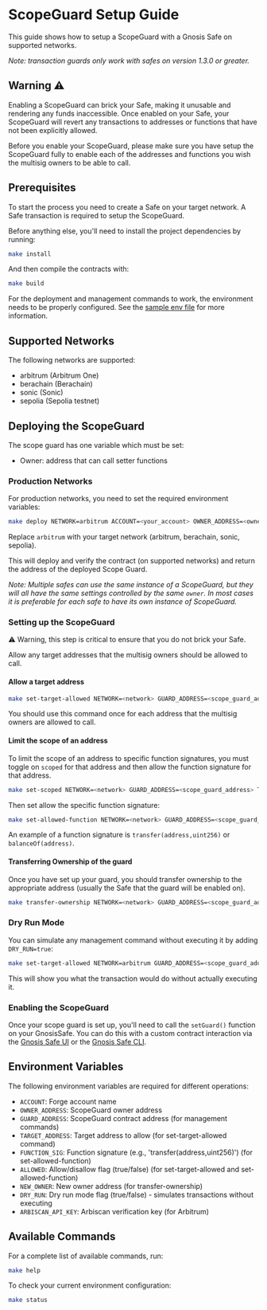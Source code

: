 # ScopeGuard Setup Guide

This guide shows how to setup a ScopeGuard with a Gnosis Safe on supported networks.

_Note: transaction guards only work with safes on version 1.3.0 or greater._

## Warning ⚠️

Enabling a ScopeGuard can brick your Safe, making it unusable and rendering any funds inaccessible.
Once enabled on your Safe, your ScopeGuard will revert any transactions to addresses or functions that have not been explicitly allowed.

Before you enable your ScopeGuard, please make sure you have setup the ScopeGuard fully to enable each of the addresses and functions you wish the multisig owners to be able to call.

## Prerequisites

To start the process you need to create a Safe on your target network. A Safe transaction is required to setup the ScopeGuard.

Before anything else, you'll need to install the project dependencies by running:

```bash
make install
```

And then compile the contracts with:

```bash
make build
```

For the deployment and management commands to work, the environment needs to be properly configured. See the [sample env file](../.env.sample) for more information.

## Supported Networks

The following networks are supported:

- arbitrum (Arbitrum One)
- berachain (Berachain)
- sonic (Sonic)
- sepolia (Sepolia testnet)

## Deploying the ScopeGuard

The scope guard has one variable which must be set:

- Owner: address that can call setter functions

### Production Networks

For production networks, you need to set the required environment variables:

```bash
make deploy NETWORK=arbitrum ACCOUNT=<your_account> OWNER_ADDRESS=<owner_address>
```

Replace `arbitrum` with your target network (arbitrum, berachain, sonic, sepolia).

This will deploy and verify the contract (on supported networks) and return the address of the deployed Scope Guard.

_Note: Multiple safes can use the same instance of a ScopeGuard, but they will all have the same settings controlled by the same `owner`. In most cases it is preferable for each safe to have its own instance of ScopeGuard._

### Setting up the ScopeGuard

⚠️ Warning, this step is critical to ensure that you do not brick your Safe.

Allow any target addresses that the multisig owners should be allowed to call.

#### Allow a target address

```bash
make set-target-allowed NETWORK=<network> GUARD_ADDRESS=<scope_guard_address> TARGET_ADDRESS=<target_address> ALLOWED=true ACCOUNT=<your_account>
```

You should use this command once for each address that the multisig owners are allowed to call.

#### Limit the scope of an address

To limit the scope of an address to specific function signatures, you must toggle on `scoped` for that address and then allow the function signature for that address.

```bash
make set-scoped NETWORK=<network> GUARD_ADDRESS=<scope_guard_address> TARGET_ADDRESS=<target_address> SCOPED=true ACCOUNT=<your_account>
```

Then set allow the specific function signature:

```bash
make set-allowed-function NETWORK=<network> GUARD_ADDRESS=<scope_guard_address> TARGET_ADDRESS=<target_address> FUNCTION_SIG="transfer(address,uint256)" ALLOWED=true ACCOUNT=<your_account>
```

An example of a function signature is `transfer(address,uint256)` or `balanceOf(address)`.

#### Transferring Ownership of the guard

Once you have set up your guard, you should transfer ownership to the appropriate address (usually the Safe that the guard will be enabled on).

```bash
make transfer-ownership NETWORK=<network> GUARD_ADDRESS=<scope_guard_address> NEW_OWNER=<new_owner_address> ACCOUNT=<your_account>
```

### Dry Run Mode

You can simulate any management command without executing it by adding `DRY_RUN=true`:

```bash
make set-target-allowed NETWORK=arbitrum GUARD_ADDRESS=<scope_guard_address> TARGET_ADDRESS=<target_address> ALLOWED=true ACCOUNT=<your_account> DRY_RUN=true
```

This will show you what the transaction would do without actually executing it.

### Enabling the ScopeGuard

Once your scope guard is set up, you'll need to call the `setGuard()` function on your GnosisSafe.
You can do this with a custom contract interaction via the [Gnosis Safe UI](http://gnosis-safe.io/) or the [Gnosis Safe CLI](https://github.com/gnosis/safe-cli).

## Environment Variables

The following environment variables are required for different operations:

- `ACCOUNT`: Forge account name
- `OWNER_ADDRESS`: ScopeGuard owner address
- `GUARD_ADDRESS`: ScopeGuard contract address (for management commands)
- `TARGET_ADDRESS`: Target address to allow (for set-target-allowed command)
- `FUNCTION_SIG`: Function signature (e.g., 'transfer(address,uint256)') (for set-allowed-function)
- `ALLOWED`: Allow/disallow flag (true/false) (for set-target-allowed and set-allowed-function)
- `NEW_OWNER`: New owner address (for transfer-ownership)
- `DRY_RUN`: Dry run mode flag (true/false) - simulates transactions without executing
- `ARBISCAN_API_KEY`: Arbiscan verification key (for Arbitrum)

## Available Commands

For a complete list of available commands, run:

```bash
make help
```

To check your current environment configuration:

```bash
make status
```
